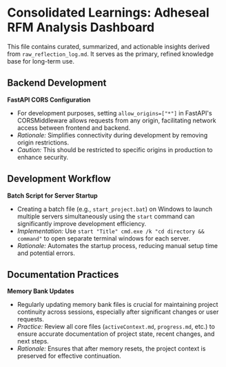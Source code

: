 # Consolidated Learnings: Adheseal RFM Analysis Dashboard

This file contains curated, summarized, and actionable insights derived from `raw_reflection_log.md`. It serves as the primary, refined knowledge base for long-term use.

## Backend Development

**FastAPI CORS Configuration**

- For development purposes, setting `allow_origins=["*"]` in FastAPI's CORSMiddleware allows requests from any origin, facilitating network access between frontend and backend.
- _Rationale:_ Simplifies connectivity during development by removing origin restrictions.
- _Caution:_ This should be restricted to specific origins in production to enhance security.

## Development Workflow

**Batch Script for Server Startup**

- Creating a batch file (e.g., `start_project.bat`) on Windows to launch multiple servers simultaneously using the `start` command can significantly improve development efficiency.
- _Implementation:_ Use `start "Title" cmd.exe /k "cd directory && command"` to open separate terminal windows for each server.
- _Rationale:_ Automates the startup process, reducing manual setup time and potential errors.

## Documentation Practices

**Memory Bank Updates**

- Regularly updating memory bank files is crucial for maintaining project continuity across sessions, especially after significant changes or user requests.
- _Practice:_ Review all core files (`activeContext.md`, `progress.md`, etc.) to ensure accurate documentation of project state, recent changes, and next steps.
- _Rationale:_ Ensures that after memory resets, the project context is preserved for effective continuation.
